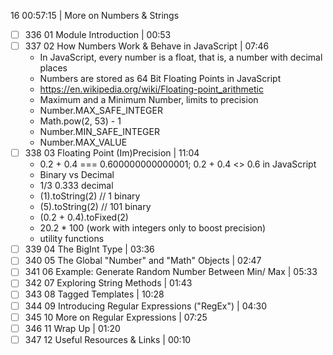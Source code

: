 16 00:57:15 | More on Numbers & Strings  
- [ ] 336 01 Module Introduction | 00:53  
- [ ] 337 02 How Numbers Work & Behave in JavaScript | 07:46
  - In JavaScript, every number is a float, that is, a number with decimal places
  - Numbers are stored as 64 Bit Floating Points in JavaScript
  - https://en.wikipedia.org/wiki/Floating-point_arithmetic
  - Maximum and a Minimum Number, limits to precision
  - Number.MAX_SAFE_INTEGER
  - Math.pow(2, 53) - 1
  - Number.MIN_SAFE_INTEGER
  - Number.MAX_VALUE
- [ ] 338 03 Floating Point (Im)Precision | 11:04
  - 0.2 + 0.4 === 0.600000000000001; 0.2 + 0.4 <> 0.6 in JavaScript
  - Binary vs Decimal
  - 1/3 0.333 decimal
  - (1).toString(2) // 1 binary
  - (5).toString(2) // 101 binary
  - (0.2 + 0.4).toFixed(2)
  - 20.2 * 100 (work with integers only to boost precision)
  - utility functions
- [ ] 339 04 The BigInt Type | 03:36  
- [ ] 340 05 The Global "Number" and "Math" Objects | 02:47  
- [ ] 341 06 Example: Generate Random Number Between Min/ Max | 05:33  
- [ ] 342 07 Exploring String Methods | 01:43  
- [ ] 343 08 Tagged Templates | 10:28  
- [ ] 344 09 Introducing Regular Expressions ("RegEx") | 04:30  
- [ ] 345 10 More on Regular Expressions | 07:25  
- [ ] 346 11 Wrap Up | 01:20  
- [ ] 347 12 Useful Resources & Links | 00:10
